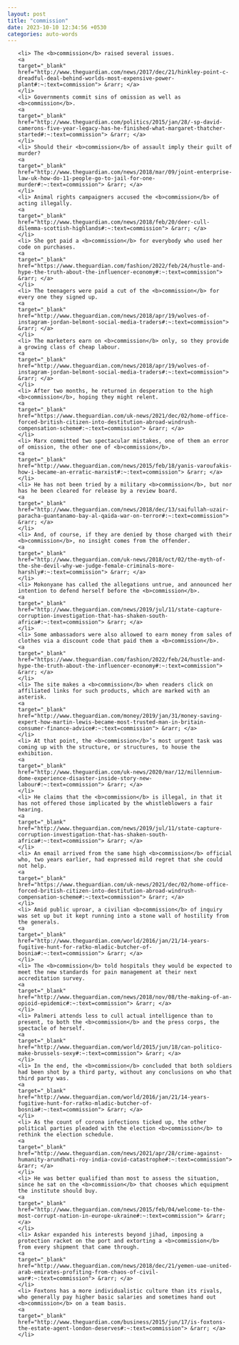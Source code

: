 ```yaml
---
layout: post
title: "commission"
date: 2023-10-10 12:34:56 +0530
categories: auto-words
---
```

<ol>

    <li> The <b>commission</b> raised several issues.
    <a 
    target="_blank" 
    href="http://www.theguardian.com/news/2017/dec/21/hinkley-point-c-dreadful-deal-behind-worlds-most-expensive-power-plant#:~:text=commission"> &rarr; </a>
    </li>
    <li> Governments commit sins of omission as well as <b>commission</b>.
    <a 
    target="_blank" 
    href="http://www.theguardian.com/politics/2015/jan/28/-sp-david-camerons-five-year-legacy-has-he-finished-what-margaret-thatcher-started#:~:text=commission"> &rarr; </a>
    </li>
    <li> Should their <b>commission</b> of assault imply their guilt of murder?
    <a 
    target="_blank" 
    href="http://www.theguardian.com/news/2018/mar/09/joint-enterprise-law-uk-how-do-11-people-go-to-jail-for-one-murder#:~:text=commission"> &rarr; </a>
    </li>
    <li> Animal rights campaigners accused the <b>commission</b> of acting illegally.
    <a 
    target="_blank" 
    href="http://www.theguardian.com/news/2018/feb/20/deer-cull-dilemma-scottish-highlands#:~:text=commission"> &rarr; </a>
    </li>
    <li> She got paid a <b>commission</b> for everybody who used her code on purchases.
    <a 
    target="_blank" 
    href="https://www.theguardian.com/fashion/2022/feb/24/hustle-and-hype-the-truth-about-the-influencer-economy#:~:text=commission"> &rarr; </a>
    </li>
    <li> The teenagers were paid a cut of the <b>commission</b> for every one they signed up.
    <a 
    target="_blank" 
    href="http://www.theguardian.com/news/2018/apr/19/wolves-of-instagram-jordan-belmont-social-media-traders#:~:text=commission"> &rarr; </a>
    </li>
    <li> The marketers earn on <b>commission</b> only, so they provide a growing class of cheap labour.
    <a 
    target="_blank" 
    href="http://www.theguardian.com/news/2018/apr/19/wolves-of-instagram-jordan-belmont-social-media-traders#:~:text=commission"> &rarr; </a>
    </li>
    <li> After two months, he returned in desperation to the high <b>commission</b>, hoping they might relent.
    <a 
    target="_blank" 
    href="https://www.theguardian.com/uk-news/2021/dec/02/home-office-forced-british-citizen-into-destitution-abroad-windrush-compensation-scheme#:~:text=commission"> &rarr; </a>
    </li>
    <li> Marx committed two spectacular mistakes, one of them an error of omission, the other one of <b>commission</b>.
    <a 
    target="_blank" 
    href="http://www.theguardian.com/news/2015/feb/18/yanis-varoufakis-how-i-became-an-erratic-marxist#:~:text=commission"> &rarr; </a>
    </li>
    <li> He has not been tried by a military <b>commission</b>, but nor has he been cleared for release by a review board.
    <a 
    target="_blank" 
    href="http://www.theguardian.com/news/2018/dec/13/saifullah-uzair-paracha-guantanamo-bay-al-qaida-war-on-terror#:~:text=commission"> &rarr; </a>
    </li>
    <li> And, of course, if they are denied by those charged with their <b>commission</b>, no insight comes from the offender.
    <a 
    target="_blank" 
    href="http://www.theguardian.com/uk-news/2018/oct/02/the-myth-of-the-she-devil-why-we-judge-female-criminals-more-harshly#:~:text=commission"> &rarr; </a>
    </li>
    <li> Mokonyane has called the allegations untrue, and announced her intention to defend herself before the <b>commission</b>.
    <a 
    target="_blank" 
    href="http://www.theguardian.com/news/2019/jul/11/state-capture-corruption-investigation-that-has-shaken-south-africa#:~:text=commission"> &rarr; </a>
    </li>
    <li> Some ambassadors were also allowed to earn money from sales of clothes via a discount code that paid them a <b>commission</b>.
    <a 
    target="_blank" 
    href="https://www.theguardian.com/fashion/2022/feb/24/hustle-and-hype-the-truth-about-the-influencer-economy#:~:text=commission"> &rarr; </a>
    </li>
    <li> The site makes a <b>commission</b> when readers click on affiliated links for such products, which are marked with an asterisk.
    <a 
    target="_blank" 
    href="http://www.theguardian.com/money/2019/jan/31/money-saving-expert-how-martin-lewis-became-most-trusted-man-in-britain-consumer-finance-advice#:~:text=commission"> &rarr; </a>
    </li>
    <li> At that point, the <b>commission</b>’s most urgent task was coming up with the structure, or structures, to house the exhibition.
    <a 
    target="_blank" 
    href="http://www.theguardian.com/uk-news/2020/mar/12/millennium-dome-experience-disaster-inside-story-new-labour#:~:text=commission"> &rarr; </a>
    </li>
    <li> He claims that the <b>commission</b> is illegal, in that it has not offered those implicated by the whistleblowers a fair hearing.
    <a 
    target="_blank" 
    href="http://www.theguardian.com/news/2019/jul/11/state-capture-corruption-investigation-that-has-shaken-south-africa#:~:text=commission"> &rarr; </a>
    </li>
    <li> An email arrived from the same high <b>commission</b> official who, two years earlier, had expressed mild regret that she could not help.
    <a 
    target="_blank" 
    href="https://www.theguardian.com/uk-news/2021/dec/02/home-office-forced-british-citizen-into-destitution-abroad-windrush-compensation-scheme#:~:text=commission"> &rarr; </a>
    </li>
    <li> Amid public uproar, a civilian <b>commission</b> of inquiry was set up but it kept running into a stone wall of hostility from the generals.
    <a 
    target="_blank" 
    href="http://www.theguardian.com/world/2016/jan/21/14-years-fugitive-hunt-for-ratko-mladic-butcher-of-bosnia#:~:text=commission"> &rarr; </a>
    </li>
    <li> The <b>commission</b> told hospitals they would be expected to meet the new standards for pain management at their next accreditation survey.
    <a 
    target="_blank" 
    href="http://www.theguardian.com/news/2018/nov/08/the-making-of-an-opioid-epidemic#:~:text=commission"> &rarr; </a>
    </li>
    <li> Palmeri attends less to cull actual intelligence than to present, to both the <b>commission</b> and the press corps, the spectacle of herself.
    <a 
    target="_blank" 
    href="http://www.theguardian.com/world/2015/jun/18/can-politico-make-brussels-sexy#:~:text=commission"> &rarr; </a>
    </li>
    <li> In the end, the <b>commission</b> concluded that both soldiers had been shot by a third party, without any conclusions on who that third party was.
    <a 
    target="_blank" 
    href="http://www.theguardian.com/world/2016/jan/21/14-years-fugitive-hunt-for-ratko-mladic-butcher-of-bosnia#:~:text=commission"> &rarr; </a>
    </li>
    <li> As the count of corona infections ticked up, the other political parties pleaded with the election <b>commission</b> to rethink the election schedule.
    <a 
    target="_blank" 
    href="http://www.theguardian.com/news/2021/apr/28/crime-against-humanity-arundhati-roy-india-covid-catastrophe#:~:text=commission"> &rarr; </a>
    </li>
    <li> He was better qualified than most to assess the situation, since he sat on the <b>commission</b> that chooses which equipment the institute should buy.
    <a 
    target="_blank" 
    href="http://www.theguardian.com/news/2015/feb/04/welcome-to-the-most-corrupt-nation-in-europe-ukraine#:~:text=commission"> &rarr; </a>
    </li>
    <li> Askar expanded his interests beyond jihad, imposing a protection racket on the port and extorting a <b>commission</b> from every shipment that came through.
    <a 
    target="_blank" 
    href="http://www.theguardian.com/news/2018/dec/21/yemen-uae-united-arab-emirates-profiting-from-chaos-of-civil-war#:~:text=commission"> &rarr; </a>
    </li>
    <li> Foxtons has a more individualistic culture than its rivals, who generally pay higher basic salaries and sometimes hand out <b>commission</b> on a team basis.
    <a 
    target="_blank" 
    href="http://www.theguardian.com/business/2015/jun/17/is-foxtons-the-estate-agent-london-deserves#:~:text=commission"> &rarr; </a>
    </li>